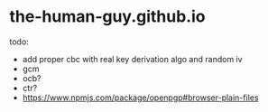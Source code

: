 # the-human-guy.github.io

todo:
- add proper cbc with real key derivation algo and random iv
- gcm
- ocb?
- ctr?
- https://www.npmjs.com/package/openpgp#browser-plain-files
